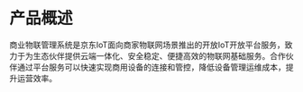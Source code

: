 # 产品概述

商业物联管理系统是京东IoT面向商家物联网场景推出的开放IoT开放平台服务，致力于为生态伙伴提供云端一体化、安全稳定、便捷高效的物联网基础服务。合作伙伴通过平台服务可以快速实现商用设备的连接和管控，降低设备管理运维成本，提升运营效率。
